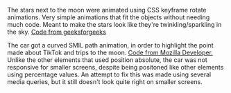 The stars next to the moon were animated using CSS keyframe rotate animations. Very simple animations that fit the objects without needing much code. Meant to make the stars look like they're twinkling/sparkling in the sky. [Code from geeksforgeeks](https://www.geeksforgeeks.org/how-to-shake-an-image-using-css-keyframe/)

The car got a curved SMIL path animation, in order to highlight the point made about TikTok and trips to the moon.
[Code from Mozilla Developer.](https://developer.mozilla.org/en-US/docs/Web/SVG/SVG_animation_with_SMIL) Unlike the other elements that used position absolute, the car was not responsive for smaller screens, despite being positoned like other elements using percentage values. An attempt to fix this was made using several media queries, but it still doesn't look quite right on smaller screens.
